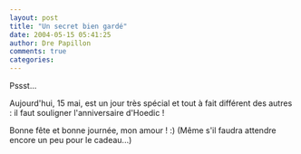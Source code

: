 ```yaml
---
layout: post
title: "Un secret bien gardé"
date: 2004-05-15 05:41:25
author: Dre Papillon
comments: true
categories: 
---
```



Pssst...

Aujourd'hui, 15 mai, est un jour très spécial et tout à fait différent des autres : il faut souligner l'anniversaire d'Hoedic !

Bonne fête et bonne journée, mon amour ! :)  (Même s'il faudra attendre encore un peu pour le cadeau...)